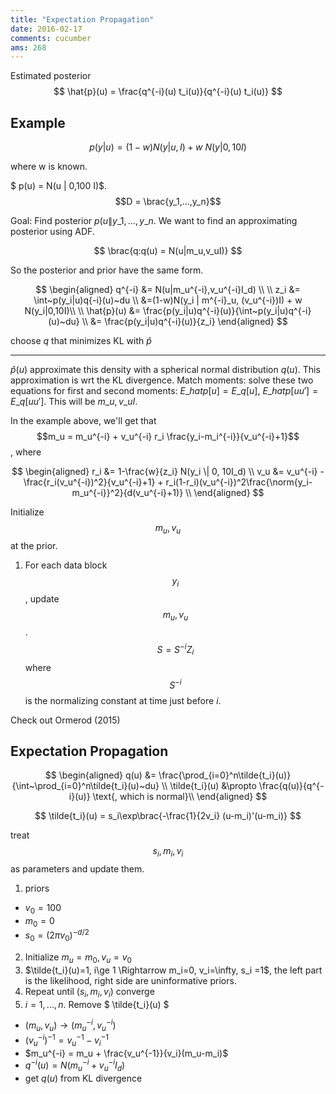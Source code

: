 ```yaml
---
title: "Expectation Propagation"
date: 2016-02-17
comments: cucumber
ams: 268
---
```


Estimated posterior
$$
  \hat{p}(u) = \frac{q^{-i}(u) t_i(u)}{q^{-i}(u) t_i(u)} 
$$

## Example

$$ p(y | u) = (1-w) N(y|u,I) + w~ N(y|0,10I) $$

where w is known.

$ p(u) = N(u \| 0,100 I)$. $$D = \brac{y_1,...,y_n}$$

Goal: Find posterior $p(u \| y\_1,...,y\_n$. We want to find an approximating posterior using ADF.

$$
  \brac{q:q(u) = N(u|m_u,v_uI)}
$$

So the posterior and prior have the same form.

$$ \begin{aligned}
    q^{-i} &= N(u|m_u^{-i},v_u^{-i}I_d) \\
    \\
    z_i &= \int~p(y_i|u)q{-i}(u)~du \\
    &=(1-w)N(y_i | m^{-i}_u, (v_u^{-i})I) + w N(y_i|0,10I)\\
    \\
    \hat{p}(u) &= \frac{p(y_i|u)q^{-i}(u)}{\int~p(y_i|u)q^{-i}(u)~du} \\
    &= \frac{p(y_i|u)q^{-i}(u)}{z_i}
  \end{aligned}
$$

choose $q$ that minimizes KL with $\hat{p}$

***

$\hat{p}(u)$ approximate this density with a spherical normal distribution $q(u)$. This approximation is wrt the KL divergence. Match moments: solve these two equations for first and second moments: $E\_{hat{p}}[u] = E\_q[u]$, $E\_{hat{p}}[uu'] = E\_q[uu']$. This will be $m\_u,v\_u I$.

In the example above, we'll get that $$m_u = m_u^{-i} + v_u^{-i} r_i \frac{y_i-m_i^{-i}}{v_u^{-i}+1}$$, where 

$$
\begin{aligned}
  r_i &= 1-\frac{w}{z_i} N(y_i \| 0, 10I_d) \\
  v_u &= v_u^{-i} - \frac{r_i(v_u^{-i})^2}{v_u^{-i}+1} + r_i(1-r_i)(v_u^{-i})^2\frac{\norm{y_i-m_u^{-i}}^2}{d(v_u^{-i}+1)} \\
\end{aligned}
$$

Initialize $$m_u,v_u$$ at the prior. 

1. For each data block $$y_i$$, update $$m_u,v_u$$. $$S=S^{-i}Z_i$$ where $$S^{-i}$$ is the normalizing constant at time just before $i$.

Check out Ormerod (2015)

## Expectation Propagation

$$
\begin{aligned}
  q(u) &= \frac{\prod_{i=0}^n\tilde{t_i}(u)}{\int~\prod_{i=0}^n\tilde{t_i}(u)~du} \\
  \tilde{t_i}(u) &\propto \frac{q(u)}{q^{-i}(u)} \text{, which is normal}\\ 
\end{aligned}
$$

$$
  \tilde{t_i}(u) = s_i\exp\brac{-\frac{1}{2v_i} (u-m_i)'(u-m_i)}
$$

treat $$s_i, m_i, v_i$$ as parameters and update them.

1. priors
  - $v_0 = 100$
  - $m_0 = 0$
  - $s_0 = (2\pi v_0)^{-d/2}$
2. Initialize $m_u = m_0, v_u = v_0$
3. $\tilde{t_i}(u)=1, i\ge 1 \Rightarrow m_i=0, v_i=\infty, s_i =1$, the left part is the likelihood, right side are uninformative priors.
4. Repeat until ($s_i, m_i, v_i$) converge
5. $i = 1,...,n$. Remove $ \tilde{t_i}(u) $
  - $(m_u,v_u) \rightarrow (m_u^{-i},v_u^{-i})$
  - $(v_u^{-i})^{-1} = v_u^{-1}-v_i^{-1}$
  - $m_u^{-i} = m_u + \frac{v_u^{-1}}{v_i}(m_u-m_i)$
  - $q^{-i}(u) = N(m_u^{-i} + v_u^{-i} I_d)$
  - get $q(u)$ from KL divergence

